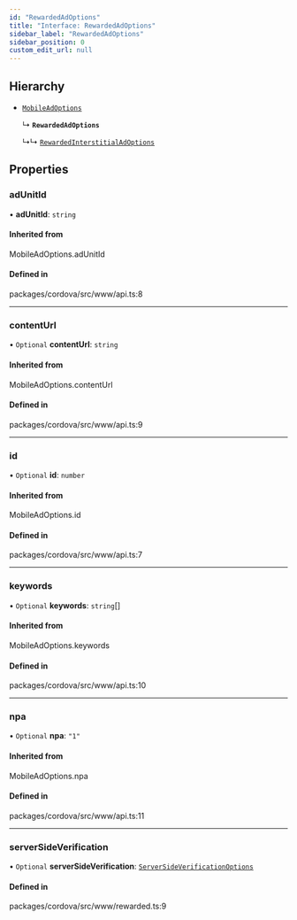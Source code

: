 ```yaml
---
id: "RewardedAdOptions"
title: "Interface: RewardedAdOptions"
sidebar_label: "RewardedAdOptions"
sidebar_position: 0
custom_edit_url: null
---
```


## Hierarchy

- [`MobileAdOptions`](../#mobileadoptions)

  ↳ **`RewardedAdOptions`**

  ↳↳ [`RewardedInterstitialAdOptions`](RewardedInterstitialAdOptions.md)

## Properties

### adUnitId

• **adUnitId**: `string`

#### Inherited from

MobileAdOptions.adUnitId

#### Defined in

packages/cordova/src/www/api.ts:8

___

### contentUrl

• `Optional` **contentUrl**: `string`

#### Inherited from

MobileAdOptions.contentUrl

#### Defined in

packages/cordova/src/www/api.ts:9

___

### id

• `Optional` **id**: `number`

#### Inherited from

MobileAdOptions.id

#### Defined in

packages/cordova/src/www/api.ts:7

___

### keywords

• `Optional` **keywords**: `string`[]

#### Inherited from

MobileAdOptions.keywords

#### Defined in

packages/cordova/src/www/api.ts:10

___

### npa

• `Optional` **npa**: ``"1"``

#### Inherited from

MobileAdOptions.npa

#### Defined in

packages/cordova/src/www/api.ts:11

___

### serverSideVerification

• `Optional` **serverSideVerification**: [`ServerSideVerificationOptions`](ServerSideVerificationOptions.md)

#### Defined in

packages/cordova/src/www/rewarded.ts:9
